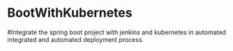 # BootWithKubernetes
#Integrate the spring boot project with jenkins and kubernetes in automated integrated and automated deployment process.
